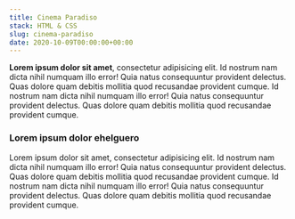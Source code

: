 ```yaml
---
title: Cinema Paradiso
stack: HTML & CSS
slug: cinema-paradiso
date: 2020-10-09T00:00:00+00:00
---
```


**Lorem ipsum dolor sit amet**, consectetur adipisicing elit. Id nostrum nam dicta nihil numquam illo error! Quia natus consequuntur provident delectus. Quas dolore quam debitis mollitia quod recusandae provident cumque. Id nostrum nam dicta nihil numquam illo error! Quia natus consequuntur provident delectus. Quas dolore quam debitis mollitia quod recusandae provident cumque.

### Lorem ipsum dolor ehelguero

Lorem ipsum dolor sit amet, consectetur adipisicing elit. Id nostrum nam dicta nihil numquam illo error! Quia natus consequuntur provident delectus. Quas dolore quam debitis mollitia quod recusandae provident cumque. Id nostrum nam dicta nihil numquam illo error! Quia natus consequuntur provident delectus. Quas dolore quam debitis mollitia quod recusandae provident cumque.